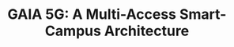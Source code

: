 ---
paper_type: Conference
title: "GAIA 5G: A Multi-Access Smart-Campus Architecture"
authors:  "Jorge Gallego-Madrid, Luis Bernal-Escobedo, Rodrigo Asensio, Ana Hermosilla, Alejandro Molina Zarca, Jordi Ortiz, Ramon Sanchez-Iborra"
journal_title: "2022 GIoTS Global IoT Summit (Dublin, Ireland, 20-23 June, 2022)"
doi: 10.5281/zenodo.7221685
repository_link: "https://zenodo.org/record/7221685"
relevance: "Smart-campuses are an emerging ecosystem that permit to enhance the performance and efficiency of academic facilities. Besides, they are also adopted as research, development, and testing platforms for the integration of novel management and governance mechanisms in complex ICT infrastructures. In this line, they are considered as small smart-city-like scenarios which can be used as a playground prior to large-scale deployments. This work presents the GAIA 5G smart-campus, located in the Espinardo campus of the University of Murcia (Spain). In the first place, its technological architecture is presented, detailing the multi-access platform that provides 5G, Internet of Things (IoT), and vehicular communications connectivity. Also, the virtualized computation environment is described. Thanks to these two pillars, GAIA 5G has the potential to host diverse use cases in multiple verticals, such as 5G connectivity, Network Function Virtualization (NFV) management and orchestration, or cybersecurity, which are also described. As discussed along the paper, GAIA 5G is an operative smart-campus infrastructure ready to support state-of-the-art research and accommodate novel 5Gand-beyond (B5G) test cases."
---